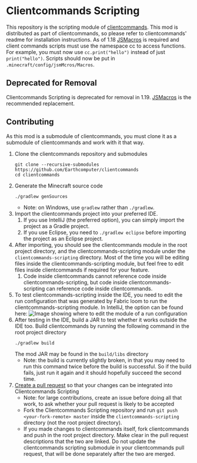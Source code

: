 # Clientcommands Scripting

This repository is the scripting module of [clientcommands](https://github.com/Earthcomputer/clientcommands). This mod is distributed as part of clientcommands, so please refer to clientcommands' readme for installation instructions. As of 1.18 [JSMacros](https://github.com/wagyourtail/JsMacros) is required and client commands scripts must use the namespace cc to access functions. For example, you must now use `cc.print("hello")` instead of just `print("hello")`. Scripts should now be put in `.minecraft/config/jsmMcros/Macros`.

## Deprecated for Removal

Clientcommands Scripting is deprecated for removal in 1.19. [JSMacros](https://github.com/wagyourtail/JSMacros) is the recommended replacement.

## Contributing

As this mod is a submodule of clientcommands, you must clone it as a submodule of clientcommands and work with it that way.

1. Clone the clientcommands repository and submodules
    ```
    git clone --recursive-submodules https://github.com/Earthcomputer/clientcommands
    cd clientcommands
    ```
1. Generate the Minecraft source code
    ```
    ./gradlew genSources
    ```
    - Note: on Windows, use `gradlew` rather than `./gradlew`.
1. Import the clientcommands project into your preferred IDE.
    1. If you use IntelliJ (the preferred option), you can simply import the project as a Gradle project.
    1. If you use Eclipse, you need to `./gradlew eclipse` before importing the project as an Eclipse project.
1. After importing, you should see the clientcommands module in the root project directory, and the clientcommands-scripting module under the `clientcommands-scripting` directory. Most of the time you will be editing files inside the clientcommands-scripting module, but feel free to edit files inside clientcommands if required for your feature.
    1. Code inside clientcommands cannot reference code inside clientcommands-scripting, but code inside clientcommands-scripting can reference code inside clientcommands.
1. To test clientcommands-scripting inside the IDE, you need to edit the run configuration that was generated by Fabric loom to run the clientcommands-scripting module. In IntelliJ, the option can be found here:
   ![Image showing where to edit the module of a run configuration](https://user-images.githubusercontent.com/13084089/124387081-10077100-dcd5-11eb-826e-c84f717eafcc.png)
1. After testing in the IDE, build a JAR to test whether it works outside the IDE too. Build clientcommands by running the following command in the root project directory
    ```
    ./gradlew build
    ```
    The mod JAR may be found in the `build/libs` directory
    - Note: the build is currently slightly broken, in that you may need to run this command twice before the build is successful. So if the build fails, just run it again and it should hopefully succeed the second time.
1. [Create a pull request](https://help.github.com/en/articles/creating-a-pull-request)
   so that your changes can be integrated into Clientcommands Scripting
    - Note: for large contributions, create an issue before doing all that
      work, to ask whether your pull request is likely to be accepted
    - Fork the Clientcommands Scripting repository and run `git push <your-fork-remote> master` inside the `clientcommands-scripting` directory (not the root project directory).
    - If you made changes to clientcommands itself, fork clientcommands and push in the root project directory. Make clear in the pull request descriptions that the two are linked. Do not update the clientcommands scripting submodule in your clientcommands pull request, that will be done separately after the two are merged.
